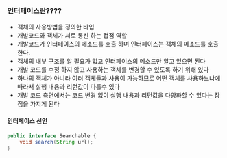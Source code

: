 ### 인터페이스란????
* 객체의 사용방법을 정의한 타입
* 개발코드와 객체가 서로 통신 하는 접점 역할
* 개발코드가 인터페이스의 메소드를 호출 하며 인터페이스는 객체의 메소드를 호출 한다.
* 객체의 내부 구조를 알 필요가 없고 인터페이스의 메소드만 알고 있으면 된다
* 개발 코드를 수정 하지 않고 사용하는 객체를 변경할 수 있도록 하기 위해 있다
* 하나의 객체가 아니라 여러 객체들과 사용이 가능하므로 어떤 객체를 사용하느냐에 따라서 실행 내용과 리턴값이 다를수 있다
* 개발 코드 측면에서는 코드 변경 없이 실행 내용과 리턴값을 다양화할 수 있다는 장점을 가지게 된다

#### 인터페이스 선언
```java
public interface Searchable {
	void search(String url);
}
```

